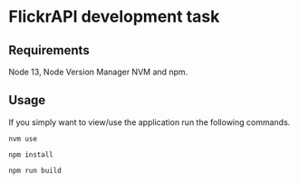 # FlickrAPI development task

## Requirements

Node 13, Node Version Manager NVM and npm.

## Usage

If you simply want to view/use the application run the following commands.

`nvm use`

`npm install`

`npm run build`
